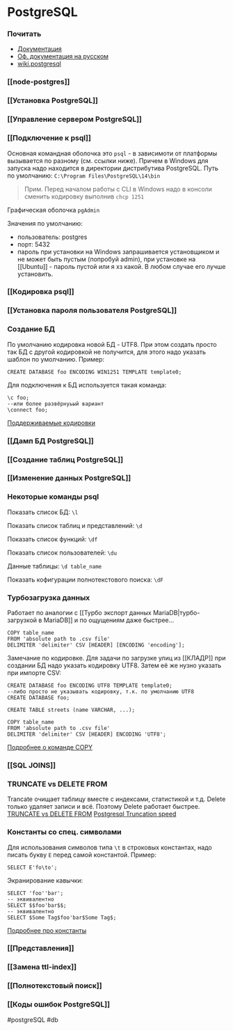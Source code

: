 # PostgreSQL
### Почитать
- [Документация](https://www.postgresql.org/docs/)
- [Оф. документация на русском](https://postgrespro.ru/docs/postgresql)
- [wiki.postgresql](https://wiki.postgresql.org/wiki/Main_Page/ru)

### [[node-postgres]]

### [[Установка PostgreSQL]]
### [[Управление сервером PostgreSQL]]

### [[Подключение к psql]]

Основная командная оболочка это `psql` - в зависимоти от платформы вызывается по разному (см. ссылки ниже). Причем в Windows для запуска надо находится в директории дистрибутива PostgreSQL. Путь по умолчанию: 
`C:\Program Files\PostgreSQL\14\bin`

> Прим. Перед началом работы с CLI в Windows надо в консоли сменить кодировку выполнив `chcp 1251`

Графическая оболочка `pgAdmin`

Значения по умолчанию:
* пользователь: postgres
* порт: 5432
* пароль при установки на Windows запрашивается установщиком и не может быть пустым (попробуй admin), при установке на [[Ubuntu]] - пароль пустой или я хз какой. В любом случае его лучше установить.

### [[Кодировка psql]]

### [[Установка пароля пользователя PostgreSQL]]
### Создание БД
По умолчанию кодировка новой БД - UTF8. При этом создать просто так БД с другой кодировкой не получится, для этого надо указать шаблон по умолчанию. Пример:
```
CREATE DATABASE foo ENCODING WIN1251 TEMPLATE template0;
```
Для подключения к БД используется такая команда:
```
\c foo;
--или более развёрнуьый вариант
\connect foo;
```

[Поддерживаемые кодировки](https://www.postgresql.org/docs/current/multibyte.html#:~:text=The%20character%20set%20support%20in,8%2C%20and%20Mule%20internal%20code.)

### [[Дамп БД PostgreSQL]]
### [[Создание таблиц PostgreSQL]]
### [[Изменение данных PostgreSQL]]
### Некоторые команды psql
Показать список БД:
`\l`

Показать список таблиц и представлений:
`\d`

Показать список функций:
`\df`

Показать список пользователей:
`\du`

Данные таблицы:
`\d table_name`

Показать кофигурации полнотекстового поиска:
`\dF`

### Турбозагрузка данных
Работает по аналогии с [[Турбо экспорт данных MariaDB|турбо-загрузкой в MariaDB]] и по ощущениям даже быстрее...
```
COPY table_name
FROM 'absolute path to .csv file'
DELIMITER 'delimiter' CSV [HEADER] [ENCODING 'encoding'];
```
Замечание по кодировке. Для задачи по загрузке улиц из [[КЛАДР]] при создании БД надо указать кодировку UTF8. Затем её же нузно указать при импорте CSV:
```
CREATE DATABASE foo ENCODING UTF8 TEMPLATE template0;
--либо просто не указывать кодировку, т.к. по умолчанию UTF8
CREATE DATABASE foo;

CREATE TABLE streets (name VARCHAR, ...);

COPY table_name
FROM 'absolute path to .csv file'
DELIMITER 'delimiter' CSV [HEADER] ENCODING 'UTF8';
```
[Подробнее о команде COPY](https://www.postgresql.org/docs/current/sql-copy.html)

### [[SQL JOINS]]

### TRUNCATE vs DELETE FROM
Trancate очищает таблицу вместе с индексами, статистикой и т.д. Delete только удаляет записи и всё. Поэтому Delete работает быстрее.
[TRUNCATE vs DELETE FROM](https://www.lob.com/blog/truncate-vs-delete-efficiently-clearing-data-from-a-postgres-table)
[Postgresql Truncation speed](https://stackoverflow.com/questions/11419536/postgresql-truncation-speed)

### Константы со спец. символами
Для использования символов типа `\t` в строковых константах, надо писать букву `E` перед самой константой. Пример:
```
SELECT E'fo\to';
```
Экранирование кавычки:
```
SELECT 'foo''bar';
-- эквивалентно
SELECT $$foo'bar$$;
-- эквивалентно
SELECT $Some Tag$foo'bar$Some Tag$;
```
[Подробнее про константы](https://www.postgresql.org/docs/current/sql-syntax-lexical.html#SQL-SYNTAX-CONSTANTS)
### [[Представления]]
### [[Замена ttl-index]]
### [[Полнотекстовый поиск]]
### [[Коды ошибок PostgreSQL]]

#postgreSQL #db